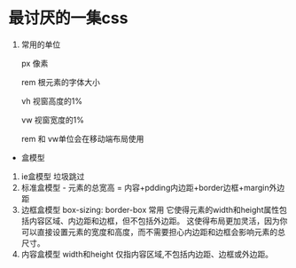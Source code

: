 # 最讨厌的一集css

1. 常用的单位

   px 像素

   rem 根元素的字体大小

   vh 视窗高度的1%

   vw  视窗宽度的1%

   rem 和 vw单位会在移动端布局使用

- 盒模型
 1. ie盒模型 垃圾跳过
 2. 标准盒模型 - 元素的总宽高 = 内容+pdding内边距+border边框+margin外边距
 3. 边框盒模型 box-sizing: border-box 常用
它使得元素的width和height属性包括内容区域、内边距和边框，但不包括外边距。
这使得布局更加灵活，因为你可以直接设置元素的宽度和高度，而不需要担心内边距和边框会影响元素的总尺寸。
 4. 内容盒模型 width和height 仅指内容区域,不包括内边距、边框或外边距。
